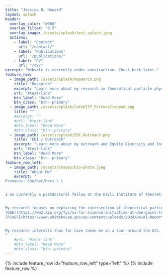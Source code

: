 ```yaml
---
title: "Jessica N. Howard"
layout: splash
header:
  overlay_color: "#000"
  overlay_filter: "0.5"
  overlay_image: /assets/splash/test_splash.jpeg
  actions:
    - label: "Contact"
      url: "/contact/"
    - label: "Publications"
      url: "/publications/"
    - label: "CV"
      url: "/cv/"
excerpt: "Website is currently under construction. Check back later."
feature_row:
  - image_path: /assets/splash/Research.png
    title: "Research"
    excerpt: "Learn more about my research in theoretical particle physics and machine learning."
    url: "#test-link"
    btn_label: "Read More"
    btn_class: "btn--primary"
  - image_path: /assets/splash/CafeKITP_PictureCropped.png
    title: ""
    #excerpt: ""
    #url: "#test-link"
    #btn_label: "Read More"
    #btn_class: "btn--primary"
  - image_path: /assets/splash/EDI_Outreach.png
    title: "EDI / Outreach"
    excerpt: "Learn more about my outreach and Equity Diversity and Inclusion (EDI) work."
    url: "#test-link"
    btn_label: "Read More"
    btn_class: "btn--primary"
feature_row_left:
  - image_path: /assets/images/bio-photo.jpeg
    title: "About Me"
    excerpt: "
Pronouns: She/her/hers \ \


I am currently a postdoctoral fellow at the Kavli Institute of Theoretical Physics located on UC Santa Barbara’s campus. \ \ 


My research focuses on exploring the intersection of theoretical particle physics, machine learning, and mathematics. Connections between these disciplines have the potential to advance our understanding of the fundamental universe by allowing us to more efficiently search for beyond the standard model particles and improve the way we do theoretical calculations. These connections also have the potential to advance our understanding of neural networks, making machine learning methods more reliable and interpretable. Goals which have been highlighted in recent funding calls by the [NSF](https://nsf-gov-resources.nsf.gov/2023-08/Artificial_Intelligence_Factsheet_508c.pdf),
[DOE](https://ww2.aip.org/fyi/ai-for-science-initiative-at-doe-gains-traction), and 
[PCAST](https://www.whitehouse.gov/wp-content/uploads/2024/04/AI-Report_Upload_29APRIL2024_SEND-2.pdf). Moreover, historical efforts at the interface of machine learning and physics culminated in the recent [2024 Nobel Prize in Physics](https://www.nobelprize.org/prizes/physics/2024/summary/), underscoring machine learning’s growing significance across scientific fields. \ \ 


My research interests thus far have taken me on a tour around the UCs. I received my PhD from UC Irvine in 2022 under the co-supervision of Tim Tait and Daniel Whiteson. Before that I was an undergraduate student at UC Davis, where I worked with John Conway on machine learning applications in the CMS experiment. And my first research experience was working with Daniel Cebra and Manuel Calderón de la Barca Sanchez who study relativistic heavy ion physics at RHIC and CMS. 
"
    #url: "#test-link"
    #btn_label: "Read More"
    #btn_class: "btn--primary"
---
```

{% include feature_row id="feature_row_left" type="left" %}
{% include feature_row %}


